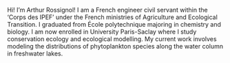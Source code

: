 Hi! I’m Arthur Rossignol!
I am a French engineer civil servant within the ‘Corps des IPEF’ under the French ministries of Agriculture and Ecological Transition.
I graduated from École polytechnique majoring in chemistry and biology.
I am now enrolled in University Paris-Saclay where I study conservation ecology and ecological modelling. 
My current work involves modeling the distributions of phytoplankton species along the water column in freshwater lakes.
